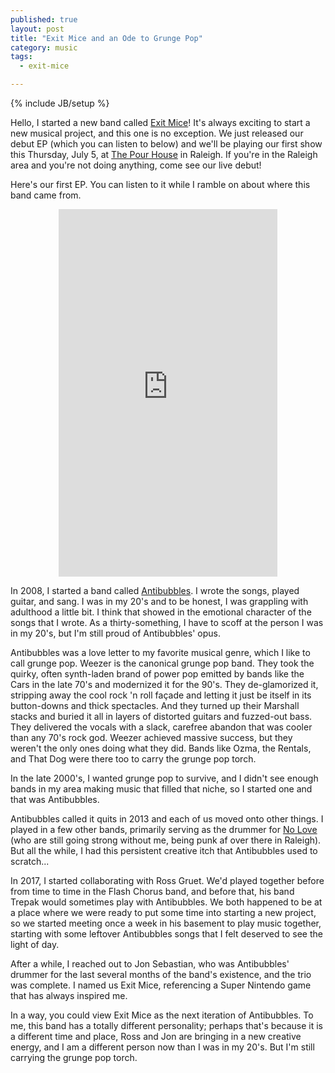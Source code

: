 ```yaml
---
published: true
layout: post
title: "Exit Mice and an Ode to Grunge Pop"
category: music
tags:
  - exit-mice

---
```


{% include JB/setup %}

Hello, I started a new band called [Exit Mice](http://exitmice.com)! It's always
exciting to start a new musical project, and this one is no exception. We just
released our debut EP (which you can listen to below) and we'll be playing our
first show this Thursday, July 5, at [The Pour
House](http://thepourhousemusichall.com/) in Raleigh. If you're in the Raleigh
area and you're not doing anything, come see our live debut!

Here's our first EP. You can listen to it while I ramble on about where this
band came from.

<center>
<iframe style="border: 0; width: 350px; height: 588px;" src="https://bandcamp.com/EmbeddedPlayer/album=3757867922/size=large/bgcol=ffffff/linkcol=63b2cc/transparent=true/" seamless><a href="http://exitmice.bandcamp.com/album/exit-mice">Exit Mice by Exit Mice</a></iframe>
</center>

In 2008, I started a band called
[Antibubbles](https://antibubbles.bandcamp.com). I wrote the songs, played
guitar, and sang. I was in my 20's and to be honest, I was grappling with
adulthood a little bit. I think that showed in the emotional character of the
songs that I wrote. As a thirty-something, I have to scoff at the person I was
in my 20's, but I'm still proud of Antibubbles' opus.

Antibubbles was a love letter to my favorite musical genre, which I like to call
grunge pop. Weezer is the canonical grunge pop band. They took the quirky, often
synth-laden brand of power pop emitted by bands like the Cars in the late 70's
and modernized it for the 90's. They de-glamorized it, stripping away the cool
rock 'n roll façade and letting it just be itself in its button-downs and thick
spectacles. And they turned up their Marshall stacks and buried it all in layers
of distorted guitars and fuzzed-out bass. They delivered the vocals with a
slack, carefree abandon that was cooler than any 70's rock god.  Weezer achieved
massive success, but they weren't the only ones doing what they did. Bands like
Ozma, the Rentals, and That Dog were there too to carry the grunge pop torch.

In the late 2000's, I wanted grunge pop to survive, and I didn't see enough
bands in my area making music that filled that niche, so I started one and that
was Antibubbles.

Antibubbles called it quits in 2013 and each of us moved onto other things. I
played in a few other bands, primarily serving as the drummer for [No
Love](https://noloveraleigh.bandcamp.com) (who are still going strong without
me, being punk af over there in Raleigh). But all the while, I had this
persistent creative itch that Antibubbles used to scratch...

In 2017, I started collaborating with Ross Gruet. We'd played together before
from time to time in the Flash Chorus band, and before that, his band Trepak
would sometimes play with Antibubbles. We both happened to be at a place where
we were ready to put some time into starting a new project, so we started
meeting once a week in his basement to play music together, starting with some
leftover Antibubbles songs that I felt deserved to see the light of day.

After a while, I reached out to Jon Sebastian, who was Antibubbles' drummer for
the last several months of the band's existence, and the trio was complete. I
named us Exit Mice, referencing a Super Nintendo game that has always inspired
me.

In a way, you could view Exit Mice as the next iteration of Antibubbles. To me,
this band has a totally different personality; perhaps that's because it is a
different time and place, Ross and Jon are bringing in a new creative energy,
and I am a different person now than I was in my 20's. But I'm still carrying
the grunge pop torch.

